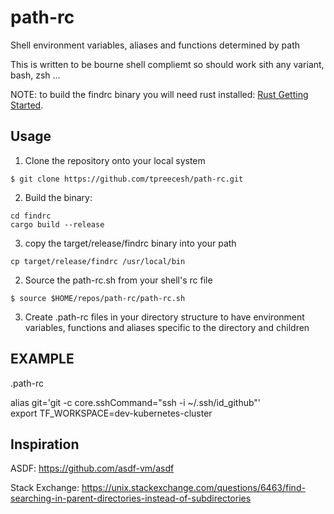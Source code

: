 # path-rc

Shell environment variables, aliases and functions determined by path

This is written to be bourne shell compliemt so should work sith any variant, bash, zsh ...

NOTE: to build the findrc binary you will need rust installed: [Rust Getting Started](https://www.rust-lang.org/learn/get-started).

## Usage

1) Clone the repository onto your local system
```shell
$ git clone https://github.com/tpreecesh/path-rc.git
```
2) Build the binary:
```shell
cd findrc
cargo build --release
```
3) copy the target/release/findrc binary into your path
```shell
cp target/release/findrc /usr/local/bin
```
2) Source the path-rc.sh from your shell's rc file
```shell
$ source $HOME/repos/path-rc/path-rc.sh
```
3) Create .path-rc files in your directory structure to have environment variables, functions and aliases specific to the directory and children

## EXAMPLE

.path-rc

alias git='git -c core.sshCommand="ssh -i ~/.ssh/id_github"'<br/>
export TF_WORKSPACE=dev-kubernetes-cluster

## Inspiration

ASDF: https://github.com/asdf-vm/asdf

Stack Exchange: https://unix.stackexchange.com/questions/6463/find-searching-in-parent-directories-instead-of-subdirectories

